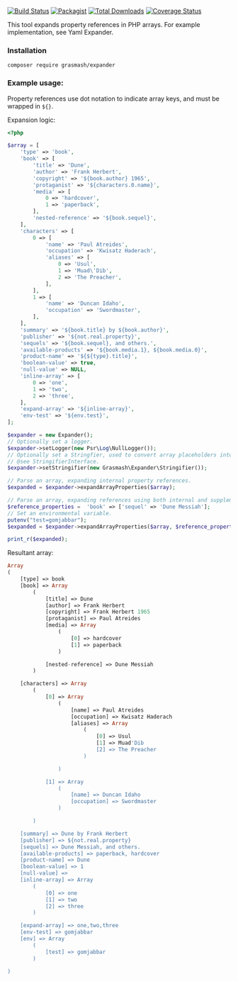 [![Build Status](https://travis-ci.org/grasmash/expander.svg?branch=master)](https://travis-ci.org/grasmash/expander) [![Packagist](https://img.shields.io/packagist/v/grasmash/expander.svg)](https://packagist.org/packages/grasmash/expander)
[![Total Downloads](https://poser.pugx.org/grasmash/expander/downloads)](https://packagist.org/packages/grasmash/expander) [![Coverage Status](https://coveralls.io/repos/github/grasmash/expander/badge.svg?branch=master)](https://coveralls.io/github/grasmash/expander?branch=master)

This tool expands property references in PHP arrays. For example implementation, see Yaml Expander.

### Installation

    composer require grasmash/expander

### Example usage:

Property references use dot notation to indicate array keys, and must be wrapped in `${}`.

Expansion logic:

```php
<?php

$array = [
    'type' => 'book',
    'book' => [
        'title' => 'Dune',
        'author' => 'Frank Herbert',
        'copyright' => '${book.author} 1965',
        'protaganist' => '${characters.0.name}',
        'media' => [
            0 => 'hardcover',
            1 => 'paperback',
        ],
        'nested-reference' => '${book.sequel}',
    ],
    'characters' => [
        0 => [
            'name' => 'Paul Atreides',
            'occupation' => 'Kwisatz Haderach',
            'aliases' => [
                0 => 'Usul',
                1 => 'Muad\'Dib',
                2 => 'The Preacher',
            ],
        ],
        1 => [
            'name' => 'Duncan Idaho',
            'occupation' => 'Swordmaster',
        ],
    ],
    'summary' => '${book.title} by ${book.author}',
    'publisher' => '${not.real.property}',
    'sequels' => '${book.sequel}, and others.',
    'available-products' => '${book.media.1}, ${book.media.0}',
    'product-name' => '${${type}.title}',
    'boolean-value' => true,
    'null-value' => NULL,
    'inline-array' => [
        0 => 'one',
        1 => 'two',
        2 => 'three',
    ],
    'expand-array' => '${inline-array}',
    'env-test' => '${env.test}',
];

$expander = new Expander();
// Optionally set a logger.
$expander->setLogger(new Psr\Log\NullLogger());
// Optionally set a Stringfier, used to convert array placeholders into strings. Defaults to using implode() with `,` delimeter.
// @see StringifierInterface.
$expander->setStringifier(new Grasmash\Expander\Stringifier());

// Parse an array, expanding internal property references.
$expanded = $expander->expandArrayProperties($array);

// Parse an array, expanding references using both internal and supplementary values.
$reference_properties =  'book' => ['sequel' => 'Dune Messiah'];
// Set an environmental variable.
putenv("test=gomjabbar");
$expanded = $expander->expandArrayProperties($array, $reference_properties);

print_r($expanded);
````

Resultant array:

```php
Array
(
    [type] => book
    [book] => Array
        (
            [title] => Dune
            [author] => Frank Herbert
            [copyright] => Frank Herbert 1965
            [protaganist] => Paul Atreides
            [media] => Array
                (
                    [0] => hardcover
                    [1] => paperback
                )

            [nested-reference] => Dune Messiah
        )

    [characters] => Array
        (
            [0] => Array
                (
                    [name] => Paul Atreides
                    [occupation] => Kwisatz Haderach
                    [aliases] => Array
                        (
                            [0] => Usul
                            [1] => Muad'Dib
                            [2] => The Preacher
                        )

                )

            [1] => Array
                (
                    [name] => Duncan Idaho
                    [occupation] => Swordmaster
                )

        )

    [summary] => Dune by Frank Herbert
    [publisher] => ${not.real.property}
    [sequels] => Dune Messiah, and others.
    [available-products] => paperback, hardcover
    [product-name] => Dune
    [boolean-value] => 1
    [null-value] =>
    [inline-array] => Array
        (
            [0] => one
            [1] => two
            [2] => three
        )

    [expand-array] => one,two,three
    [env-test] => gomjabbar
    [env] => Array
        (
            [test] => gomjabbar
        )

)

```

